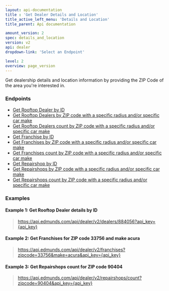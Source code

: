 ```yaml
---
layout: api-documentation
title : 'Get Dealer Details and Location'
title_active_left_menu: 'Details and Location'
title_parent: Api documentation

amount_version: 2
spec: details_and_location
version: v2
api: dealer
dropdown-link: 'Select an Endpoint'

level: 2
overview: page_version
---
```


<div class="info-message">
    Get dealership details and location information by providing the ZIP Code of the area you're interested in.
</div>

### Endpoints

* [Get Rooftop Dealer by ID](/api-documentation/dealer/details_and_location/v2/01_dealer_by_id/api-description.html)
* [Get Rooftop Dealers by ZIP code with a specific radius and/or specific car make](/api-documentation/dealer/details_and_location/v2/02_dealers/api-description.html)
* [Get Rooftop Dealers count by ZIP code with a specific radius and/or specific car make](/api-documentation/dealer/details_and_location/v2/03_dealers_count/api-description.html)
* [Get Franchise by ID](/api-documentation/dealer/details_and_location/v2/04_franchise_by_id/api-description.html)
* [Get Franchises by ZIP code with a specific radius and/or specific car make](/api-documentation/dealer/details_and_location/v2/05_franchises/api-description.html)
* [Get Franchises count by ZIP code with a specific radius and/or specific car make](/api-documentation/dealer/details_and_location/v2/06_franchises_count/api-description.html)
* [Get Repairshop by ID](/api-documentation/dealer/details_and_location/v2/07_repairshop_by_id/api-description.html)
* [Get Repairshops by ZIP code with a specific radius and/or specific car make](/api-documentation/dealer/details_and_location/v2/08_repairshops/api-description.html)
* [Get Repairshops count by ZIP code with a specific radius and/or specific car make](/api-documentation/dealer/details_and_location/v2/09_repairshops_count/api-description.html)

### Examples

#### Example 1: Get Rooftop Dealer details by ID
    
> https://api.edmunds.com/api/dealer/v2/dealers/884056?api_key={api_key}
    
#### Example 2: Get Franchises for ZIP code **33756** and make **acura**

> https://api.edmunds.com/api/dealer/v2/franchises?zipcode=33756&make=acura&api_key={api_key}
    
#### Example 3: Get Repairshops count for ZIP code **90404**

> https://api.edmunds.com/api/dealer/v2/repairshops/count?zipcode=90404&api_key={api_key}

